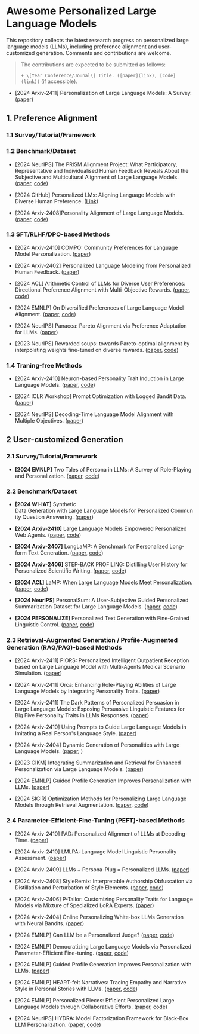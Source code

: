 # Awesome Personalized Large Language Models
This repository collects the latest research progress on personalized large language models (LLMs), including preference alignment and user-customized generation. Comments and contributions are welcome.

> The contributions are expected to be submitted as follows:
> 
> `+ \[Year Conference/Jounal\] Title. ([paper](link), [code](link))`  (if accessible).

+ \[2024 Arxiv-2411\] Personalization of Large Language Models: A Survey. ([paper](https://arxiv.org/pdf/2411.00027))

## 1. Preference Alignment

### 1.1 Survey/Tutorial/Framework


### 1.2 Benchmark/Dataset

+ \[2024 NeurIPS\] The PRISM Alignment Project: What Participatory, Representative and Individualised Human Feedback Reveals About the Subjective and Multicultural Alignment of Large Language Models. ([paper](https://arxiv.org/pdf/2404.16019), [code](https://hannahkirk.github.io/prism-alignment/))

+ \[2024 GitHub\] Personalized LMs: Aligning Language Models with Diverse Human Preference. ([Link](https://github.com/allenai/compred))

+ \[2024 Arxiv-2408\]Personality Alignment of Large Language Models. ([paper](https://arxiv.org/pdf/2408.11779), [code](https://github.com/zhu-minjun/PAlign))

### 1.3 SFT/RLHF/DPO-based Methods

+ \[2024 Arxiv-2410\] COMPO: Community Preferences for Language Model Personalization. ([paper](https://arxiv.org/pdf/2410.16027))

+ \[2024 Arxiv-2402\] Personalized Language Modeling from Personalized Human Feedback. ([paper](https://openreview.net/pdf?id=bqUsdBeRjQ))

+ \[2024 ACL\] Arithmetic Control of LLMs for Diverse User Preferences: Directional Preference Alignment with Multi-Objective Rewards. ([paper](https://aclanthology.org/2024.acl-long.468.pdf), [code](https://github.com/RLHFlow/Directional-Preference-Alignment))

+ \[2024 EMNLP\] On Diversified Preferences of Large Language Model Alignment. ([paper](https://arxiv.org/pdf/2312.07401), [code](https://github.com/dunzeng/MORE))

+ \[2024 NeurIPS\] Panacea: Pareto Alignment via Preference Adaptation for LLMs. ([paper](https://arxiv.org/pdf/2402.02030))

+ \[2023 NeurIPS\] Rewarded soups: towards Pareto-optimal alignment by interpolating weights fine-tuned on diverse rewards. ([paper](https://proceedings.neurips.cc/paper_files/paper/2023/file/e12a3b98b67e8395f639fde4c2b03168-Paper-Conference.pdf), [code](https://github.com/alexrame/rewardedsoups))




### 1.4 Traning-free Methods

+ \[2024 Arxiv-2410\] Neuron-based Personality Trait Induction in Large Language Models. ([paper](https://arxiv.org/pdf/2410.12327), [code](https://github.com/RUCAIBox/NPTI))

+ \[2024 ICLR Workshop\] Prompt Optimization with Logged Bandit Data. ([paper](https://openreview.net/pdf?id=Byj8MMJmoL))

+ \[2024 NeurIPS\] Decoding-Time Language Model Alignment with Multiple Objectives. ([paper](https://openreview.net/pdf?id=RmGvEmttB7))



## 2 User-customized Generation

### 2.1 Survey/Tutorial/Framework

+ **\[2024 EMNLP\]** Two Tales of Persona in LLMs: A Survey of Role-Playing and Personalization. ([paper](https://arxiv.org/pdf/2406.01171), [code](https://github.com/MiuLab/PersonaLLM-Survey))

  

### 2.2 Benchmark/Dataset

+ **\[2024 WI-IAT\]** Synthetic Data Generation with Large Language Models for Personalized Community Question Answering. ([paper](https://arxiv.org/pdf/2410.22182))

+ **\[2024 Arxiv-2410\]** Large Language Models Empowered Personalized Web Agents. ([paper](https://arxiv.org/pdf/2410.17236), [code](https://hongrucai.github.io/PersonalWAB/))

+ **\[2024 Arxiv-2407\]** LongLaMP: A Benchmark for Personalized Long-form Text Generation. ([paper](https://arxiv.org/pdf/2407.11016), [code](https://longlamp-benchmark.github.io/papers))

+ **\[2024 Arxiv-2406\]** STEP-BACK PROFILING: Distilling User History for Personalized Scientific Writing. ([paper](https://arxiv.org/pdf/2406.14275), [code](https://github.com/gersteinlab/step-back-profiling))

+ **\[2024 ACL\]** LaMP: When Large Language Models Meet Personalization. ([paper](https://aclanthology.org/2024.acl-long.399.pdf), [code](https://lamp-benchmark.github.io/))

+ **\[2024 NeurIPS\]** PersonalSum: A User-Subjective Guided Personalized Summarization Dataset for Large Language Models. ([paper](https://arxiv.org/pdf/2410.03905), [code](https://github.com/SmartmediaAI/PersonalSum))

+ **\[2024 PERSONALIZE\]** Personalized Text Generation with Fine-Grained Linguistic Control. ([paper](https://aclanthology.org/2024.personalize-1.8.pdf), [code](https://github.com/balhafni/personalized-gen))


### 2.3 Retrieval-Augmented Generation / Profile-Augmented Generation (RAG/PAG)-based Methods

+ \[2024 Arxiv-2411\] PIORS: Personalized Intelligent Outpatient Reception based on Large Language Model with Multi-Agents Medical Scenario Simulation. ([paper](https://arxiv.org/pdf/2411.13902))

+ \[2024 Arxiv-2411\] Orca: Enhancing Role-Playing Abilities of Large Language Models by Integrating Personality Traits. ([paper](https://arxiv.org/pdf/2411.10006)) 

+ \[2024 Arxiv-2411\] The Dark Patterns of Personalized Persuasion in Large Language Models: Exposing Persuasive Linguistic Features for Big Five Personality Traits in LLMs Responses. ([paper](https://arxiv.org/pdf/2411.06008))

+ \[2024 Arxiv-2410\] Using Prompts to Guide Large Language Models in Imitating a Real Person's Language Style. ([paper](https://arxiv.org/pdf/2410.03848))

+ \[2024 Arxiv-2404\] Dynamic Generation of Personalities with Large Language Models. ([paper](https://arxiv.org/pdf/2404.07084v1), )

+ \[2023 CIKM\] Integrating Summarization and Retrieval for Enhanced Personalization via Large Language Models. ([paper](https://arxiv.org/pdf/2310.20081))

+ \[2024 EMNLP\] Guided Profile Generation Improves Personalization with LLMs. ([paper](https://arxiv.org/pdf/2409.13093))

+ \[2024 SIGIR\] Optimization Methods for Personalizing Large Language Models through Retrieval Augmentation. ([paper](https://dlnext.acm.org/doi/pdf/10.1145/3626772.3657783), [code](https://dlnext.acm.org/doi/pdf/10.1145/3626772.3657783))


### 2.4 Parameter-Efficient-Fine-Tuning (PEFT)-based Methods

+ \[2024 Arxiv-2410\] PAD: Personalized Alignment of LLMs at Decoding-Time. ([paper](https://arxiv.org/pdf/2410.04070))

+ \[2024 Arxiv-2410\] LMLPA: Language Model Linguistic Personality Assessment. ([paper](https://arxiv.org/pdf/2410.17632))

+ \[2024 Arxiv-2409\] LLMs + Persona-Plug = Personalized LLMs. ([paper](https://arxiv.org/pdf/2409.11901))

+ \[2024 Arxiv-2408\] StyleRemix: Interpretable Authorship Obfuscation via Distillation and Perturbation of Style Elements. ([paper](https://arxiv.org/pdf/2408.15666), [code](https://github.com/jfisher52/StyleRemix))

+ \[2024 Arxiv-2406\] P-Tailor: Customizing Personality Traits for Language Models via Mixture of Specialized LoRA Experts. ([paper](https://arxiv.org/pdf/2406.12548v1))

+ \[2024 Arxiv-2404\] Online Personalizing White-box LLMs Generation with Neural Bandits. ([paper](https://arxiv.org/pdf/2404.16115))

+ \[2024 EMNLP\] Can LLM be a Personalized Judge? ([paper]([link](https://arxiv.org/pdf/2406.11657)), [code]([link](https://github.com/dong-river/Personalized-Judge)))

+ \[2024 EMNLP\] Democratizing Large Language Models via Personalized Parameter-Efficient Fine-tuning. ([paper](https://arxiv.org/pdf/2402.04401), [code](https://github.com/TamSiuhin/OPPU))
 
+ \[2024 EMNLP\] Guided Profile Generation Improves Personalization with LLMs. ([paper](https://arxiv.org/pdf/2409.13093))

+ \[2024 EMNLP\] HEART-felt Narratives: Tracing Empathy and Narrative Style in Personal Stories with LLMs. ([paper](https://arxiv.org/pdf/2405.17633), [code](https://github.com/mitmedialab/heartfelt-narratives-emnlp))

+ \[2024 EMNLP\] Personalized Pieces: Efficient Personalized Large Language Models through Collaborative Efforts. ([paper](https://arxiv.org/pdf/2406.10471), [code](https://github.com/TamSiuhin/Per-Pcs))

+ \[2024 NeurIPS\] HYDRA: Model Factorization Framework for Black-Box LLM Personalization. ([paper](https://arxiv.org/pdf/2406.02888v1), [code](https://arxiv.org/pdf/2406.02888v1))




